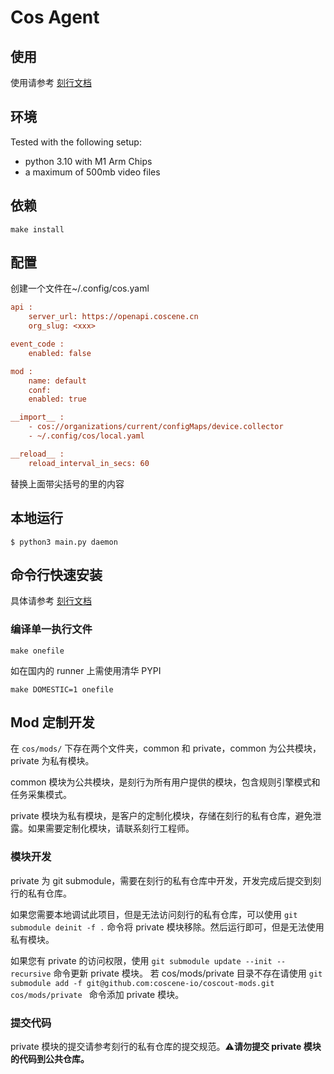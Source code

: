 # Cos Agent

## 使用

使用请参考 [刻行文档](https://docs.coscene.cn/docs/use-case/common-task)

## 环境

Tested with the following setup:

- python 3.10 with M1 Arm Chips
- a maximum of 500mb video files

## 依赖

```shell
make install
```

## 配置

创建一个文件在~/.config/cos.yaml

```ini
api :
    server_url: https://openapi.coscene.cn
    org_slug: <xxx>

event_code :
    enabled: false

mod :
    name: default
    conf:
    enabled: true

__import__ :
    - cos://organizations/current/configMaps/device.collector
    - ~/.config/cos/local.yaml

__reload__ :
    reload_interval_in_secs: 60

```

替换上面带尖括号的里的内容

## 本地运行

```shell
$ python3 main.py daemon
```

## 命令行快速安装

具体请参考 [刻行文档](https://docs.coscene.cn/docs/use-case/common-task#%E8%AE%BE%E5%A4%87%E5%AE%89%E8%A3%85-agent)

### 编译单一执行文件

```
make onefile 
```

如在国内的 runner 上需使用清华 PYPI

```
make DOMESTIC=1 onefile
```

## Mod 定制开发

在 `cos/mods/` 下存在两个文件夹，common 和 private，common 为公共模块，private 为私有模块。

common 模块为公共模块，是刻行为所有用户提供的模块，包含规则引擎模式和任务采集模式。

private 模块为私有模块，是客户的定制化模块，存储在刻行的私有仓库，避免泄露。如果需要定制化模块，请联系刻行工程师。

### 模块开发

private 为 git submodule，需要在刻行的私有仓库中开发，开发完成后提交到刻行的私有仓库。

如果您需要本地调试此项目，但是无法访问刻行的私有仓库，可以使用 `git submodule deinit -f .` 命令将 private
模块移除。然后运行即可，但是无法使用私有模块。

如果您有 private 的访问权限，使用 `git submodule update --init --recursive` 命令更新 private 模块。
若 cos/mods/private 目录不存在请使用 `git submodule add -f git@github.com:coscene-io/coscout-mods.git cos/mods/private
` 命令添加 private 模块。

### 提交代码

private 模块的提交请参考刻行的私有仓库的提交规范。⚠️**请勿提交 private 模块的代码到公共仓库。**
